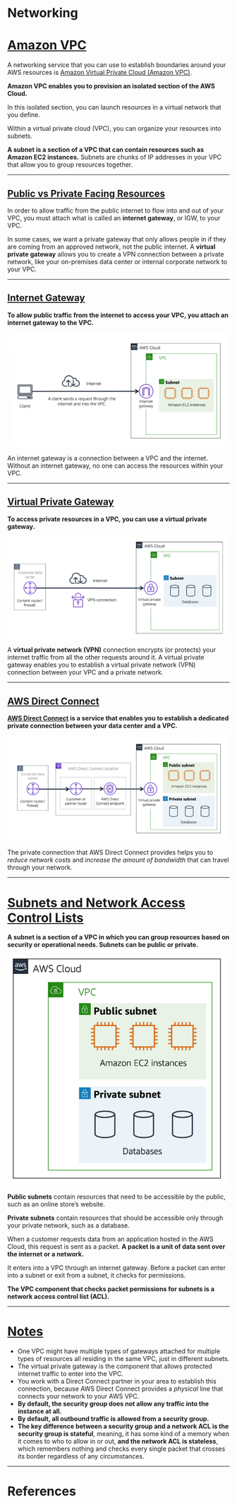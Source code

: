 # Networking

# [Amazon VPC](#amazon-vpc)

A networking service that you can use to establish boundaries around your AWS resources is [Amazon Virtual Private Cloud (Amazon VPC)](https://aws.amazon.com/vpc/).

**Amazon VPC enables you to provision an isolated section of the AWS Cloud.** 

In this isolated section, you can launch resources in a virtual network that you define. 

Within a virtual private cloud (VPC), you can organize your resources into subnets. 

**A subnet is a section of a VPC that can contain resources such as Amazon EC2 instances.** Subnets are chunks of IP addresses in your VPC that allow you to group resources together. 

---

## [Public vs Private Facing Resources](#public-vs-private-facing-resources)

In order to allow traffic from the public internet to flow into and out of your VPC, you must attach what is called an **internet gateway**, or IGW, to your VPC. 

In some cases, we want a private gateway that only allows people in if they are coming from an approved network, not the public internet. A **virtual private gateway** allows you to create a VPN connection between a private network, like your on-premises data center or internal corporate network to your VPC. 

---

## [Internet Gateway](#internet-gateway)

**To allow public traffic from the internet to access your VPC, you attach an internet gateway to the VPC.**

![example](images/ig.png "Internet Gateway")

An internet gateway is a connection between a VPC and the internet. Without an internet gateway, no one can access the resources within your VPC.

---

## [Virtual Private Gateway](#virtual-private-gateway)

**To access private resources in a VPC, you can use a virtual private gateway.**

![example](images/vpg.png "Virtual Private Gateway")

A **virtual private network (VPN)** connection encrypts (or protects) your internet traffic from all the other requests around it. A virtual private gateway enables you to establish a virtual private network (VPN) connection between your VPC and a private network.

---

## [AWS Direct Connect](#aws-direct-connect)

**[AWS Direct Connect](https://aws.amazon.com/directconnect/) is a service that enables you to establish a dedicated private connection between your data center and a VPC.**

![example](images/direct_connect.png "AWS Direct Connect")

The private connection that AWS Direct Connect provides helps you to *reduce network costs* and *increase the amount of bandwidth* that can travel through your network.

---

# [Subnets and Network Access Control Lists](#subnets-and-network-access-control-lists)


**A subnet is a section of a VPC in which you can group resources based on security or operational needs. Subnets can be public or private.**

![example](images/subnets.png "Subnets")

**Public subnets** contain resources that need to be accessible by the public, such as an online store’s website.

**Private subnets** contain resources that should be accessible only through your private network, such as a database.

When a customer requests data from an application hosted in the AWS Cloud, this request is sent as a packet. **A packet is a unit of data sent over the internet or a network.** 

It enters into a VPC through an internet gateway. Before a packet can enter into a subnet or exit from a subnet, it checks for permissions. 

**The VPC component that checks packet permissions for subnets is a network access control list (ACL).**

---

# [Notes](#notes)

- One VPC might have multiple types of gateways attached for multiple types of resources all residing in the same VPC, just in different subnets. 
- The virtual private gateway is the component that allows protected internet traffic to enter into the VPC.
- You work with a Direct Connect partner in your area to establish this connection, because AWS Direct Connect provides a *physical* line that connects your network to your AWS VPC.
- **By default, the security group does not allow any traffic into the instance at all.**
- **By default, all outbound traffic is allowed from a security group.**
- **The key difference between a security group and a network ACL is the security group is stateful**, meaning, it has some kind of a memory when it comes to who to allow in or out, **and the network ACL is stateless**, which remembers nothing and checks every single packet that crosses its border regardless of any circumstances. 


---

# References